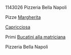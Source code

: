 1143026
Pizzeria Bella Napoli

Pizze
[Margherita](./pizze/margherita.md)

[Capricciosa](./pizze/capricciosa.md)

Primi
[Bucatini alla matriciana](./primi/bucatini_matriciana.md)

Pizzeria Bella Napoli
